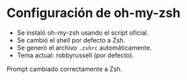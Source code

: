 # Configuración de oh-my-zsh

- Se instaló oh-my-zsh usando el script oficial.
- Se cambió el shell por defecto a Zsh.
- Se generó el archivo `.zshrc` automáticamente.
- Tema actual: robbyrussell (por defecto).

Prompt cambiado correctamente a Zsh.


